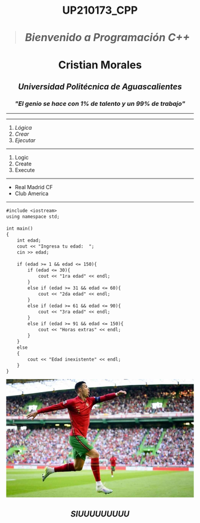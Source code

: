 # <center>UP210173_CPP
> # <center> _**Bienvenido a Programación C++**_

 # <center>  **Cristian Morales**  
## <center> _**Universidad Politécnica de Aguascalientes**_  
### <center>*"El genio se hace con 1% de talento y un 99% de trabajo"*
---  
***  
1. *Lógica*
2. *Crear*
3. *Ejecutar*  

---  
<ol>
<li>Logic</li>
<li>Create</li>
<li>Execute</li>
</ol>  

***  
* Real Madrid CF
* Club America  
***  
```
#include <iostream>
using namespace std;

int main()
{
    int edad;
    cout << "Ingresa tu edad:  ";
    cin >> edad;

    if (edad >= 1 && edad <= 150){
        if (edad <= 30){
            cout << "1ra edad" << endl;
        }
        else if (edad >= 31 && edad <= 60){
            cout << "2da edad" << endl;
        }
        else if (edad >= 61 && edad <= 90){
            cout << "3ra edad" << endl;
        }
        else if (edad >= 91 && edad <= 150){
            cout << "Horas extras" << endl;
        }
    }
    else
    {
        cout << "Edad inexistente" << endl;
    }
}  
```
![Mi meta es igual que la del bicho](/U1/Imagenes/cr7.jpg)  

## <center> *SIUUUUUUUUU*